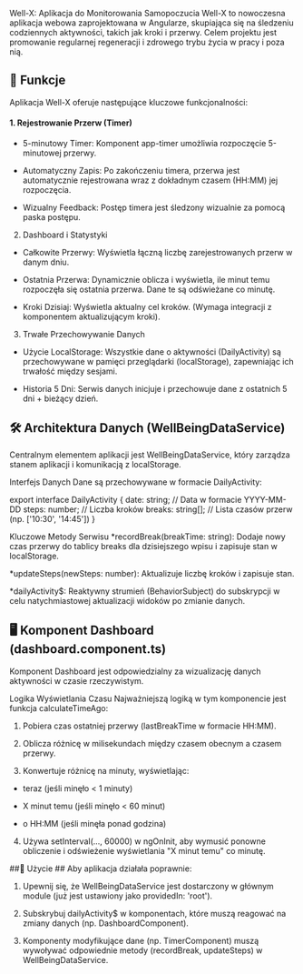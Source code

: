 Well-X: Aplikacja do Monitorowania Samopoczucia
Well-X to nowoczesna aplikacja webowa zaprojektowana w Angularze, skupiająca się na śledzeniu codziennych aktywności, takich jak kroki i przerwy. Celem projektu jest promowanie regularnej regeneracji i zdrowego trybu życia w pracy i poza nią.

## 🚀 Funkcje ##
Aplikacja Well-X oferuje następujące kluczowe funkcjonalności:

 #### 1. Rejestrowanie Przerw (Timer) ####
  * 5-minutowy Timer: Komponent app-timer umożliwia rozpoczęcie 5-minutowej przerwy.
  
  * Automatyczny Zapis: Po zakończeniu timera, przerwa jest automatycznie rejestrowana wraz z dokładnym czasem (HH:MM) jej rozpoczęcia.
  
  * Wizualny Feedback: Postęp timera jest śledzony wizualnie za pomocą paska postępu.

2. Dashboard i Statystyki
  * Całkowite Przerwy: Wyświetla łączną liczbę zarejestrowanych przerw w danym dniu.
  
  * Ostatnia Przerwa: Dynamicznie oblicza i wyświetla, ile minut temu rozpoczęła się ostatnia przerwa. Dane te są odświeżane co minutę.
  
  * Kroki Dzisiaj: Wyświetla aktualny cel kroków. (Wymaga integracji z komponentem aktualizującym kroki).

3. Trwałe Przechowywanie Danych
  * Użycie LocalStorage: Wszystkie dane o aktywności (DailyActivity) są przechowywane w pamięci przeglądarki (localStorage), zapewniając ich trwałość między sesjami.
  
  * Historia 5 Dni: Serwis danych inicjuje i przechowuje dane z ostatnich 5 dni + bieżący dzień.

## 🛠️ Architektura Danych (WellBeingDataService) ## 
Centralnym elementem aplikacji jest WellBeingDataService, który zarządza stanem aplikacji i komunikacją z localStorage.

Interfejs Danych
Dane są przechowywane w formacie DailyActivity:

export interface DailyActivity {
  date: string;       // Data w formacie YYYY-MM-DD
  steps: number;      // Liczba kroków
  breaks: string[];   // Lista czasów przerw (np. ['10:30', '14:45'])
}

Kluczowe Metody Serwisu
  *recordBreak(breakTime: string): Dodaje nowy czas przerwy do tablicy breaks dla dzisiejszego wpisu i zapisuje stan w localStorage.
  
  *updateSteps(newSteps: number): Aktualizuje liczbę kroków i zapisuje stan.
  
  *dailyActivity$: Reaktywny strumień (BehaviorSubject) do subskrypcji w celu natychmiastowej aktualizacji widoków po zmianie danych.

## 🖥️ Komponent Dashboard (dashboard.component.ts) ##
Komponent Dashboard jest odpowiedzialny za wizualizację danych aktywności w czasie rzeczywistym.

Logika Wyświetlania Czasu
Najważniejszą logiką w tym komponencie jest funkcja calculateTimeAgo:

1. Pobiera czas ostatniej przerwy (lastBreakTime w formacie HH:MM).

2. Oblicza różnicę w milisekundach między czasem obecnym a czasem przerwy.

3. Konwertuje różnicę na minuty, wyświetlając:

  * teraz (jeśli minęło < 1 minuty)
  
  * X minut temu (jeśli minęło < 60 minut)
  
  * o HH:MM (jeśli minęła ponad godzina)

4. Używa setInterval(..., 60000) w ngOnInit, aby wymusić ponowne obliczenie i odświeżenie wyświetlania "X minut temu" co minutę.

##🔌 Użycie ##
Aby aplikacja działała poprawnie:
  1. Upewnij się, że WellBeingDataService jest dostarczony w głównym module (już jest ustawiony jako providedIn: 'root').
  
  2. Subskrybuj dailyActivity$ w komponentach, które muszą reagować na zmiany danych (np. DashboardComponent).
  
  3. Komponenty modyfikujące dane (np. TimerComponent) muszą wywoływać odpowiednie metody (recordBreak, updateSteps) w WellBeingDataService.
